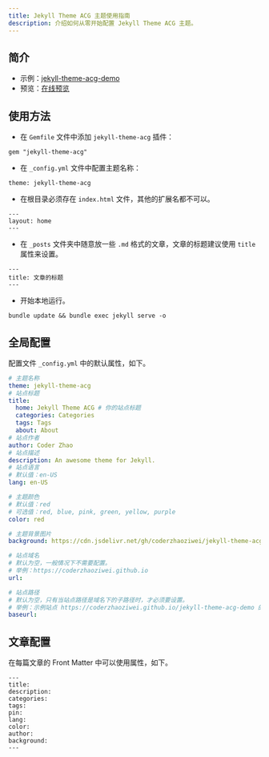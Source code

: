 ```yaml
---
title: Jekyll Theme ACG 主题使用指南
description: 介绍如何从零开始配置 Jekyll Theme ACG 主题。
---
```


## 简介

- 示例：[jekyll-theme-acg-demo](https://github.com/coderzhaoziwei/jekyll-theme-acg-demo)
- 预览：[在线预览](https://coderzhaoziwei.github.io/jekyll-theme-acg-demo)


## 使用方法

- 在 `Gemfile` 文件中添加 `jekyll-theme-acg` 插件：

```
gem "jekyll-theme-acg"
```

- 在 `_config.yml` 文件中配置主题名称：

```
theme: jekyll-theme-acg
```

- 在根目录必须存在 `index.html` 文件，其他的扩展名都不可以。

```
---
layout: home
---
```

- 在 `_posts` 文件夹中随意放一些 `.md` 格式的文章，文章的标题建议使用 `title` 属性来设置。

```
---
title: 文章的标题
---
```

- 开始本地运行。

```
bundle update && bundle exec jekyll serve -o
```

## 全局配置

配置文件 `_config.yml` 中的默认属性，如下。

```yml
# 主题名称
theme: jekyll-theme-acg
# 站点标题
title:
  home: Jekyll Theme ACG # 你的站点标题
  categories: Categories
  tags: Tags
  about: About
# 站点作者
author: Coder Zhao
# 站点描述
description: An awesome theme for Jekyll.
# 站点语言
# 默认值：en-US
lang: en-US

# 主题颜色
# 默认值：red
# 可选值：red, blue, pink, green, yellow, purple
color: red

# 主题背景图片
background: https://cdn.jsdelivr.net/gh/coderzhaoziwei/jekyll-theme-acg/assets/images/bg.png

# 站点域名
# 默认为空，一般情况下不需要配置。
# 举例：https://coderzhaoziwei.github.io
url:

# 站点路径
# 默认为空，只有当站点路径是域名下的子路径时，才必须要设置。
# 举例：示例站点 https://coderzhaoziwei.github.io/jekyll-theme-acg-demo 的站点路径是域名下的子路径，只有设置了 `baseurl: jekyll-theme-acg-demo` 才可以正常使用。
baseurl:
```

## 文章配置

在每篇文章的 Front Matter 中可以使用属性，如下。

```
---
title:
description:
categories:
tags:
pin:
lang:
color:
author:
background:
---
```
